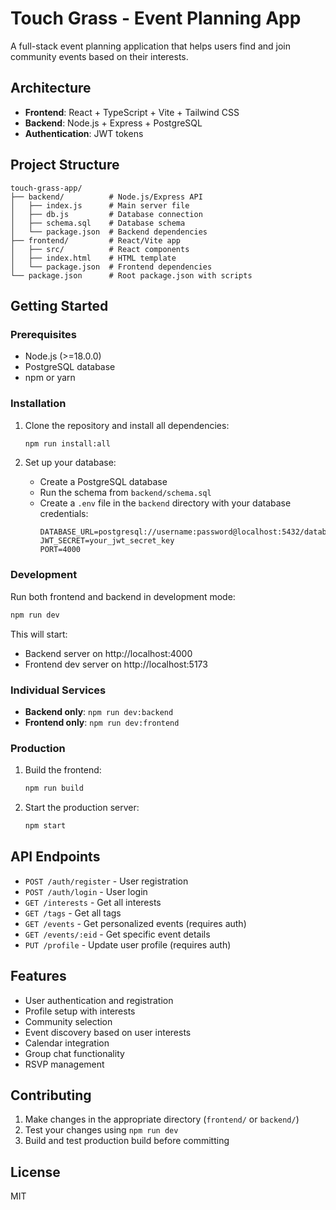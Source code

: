 # Touch Grass - Event Planning App

A full-stack event planning application that helps users find and join community events based on their interests.

## Architecture

- **Frontend**: React + TypeScript + Vite + Tailwind CSS
- **Backend**: Node.js + Express + PostgreSQL
- **Authentication**: JWT tokens

## Project Structure

```
touch-grass-app/
├── backend/          # Node.js/Express API
│   ├── index.js      # Main server file
│   ├── db.js         # Database connection
│   ├── schema.sql    # Database schema
│   └── package.json  # Backend dependencies
├── frontend/         # React/Vite app
│   ├── src/          # React components
│   ├── index.html    # HTML template
│   └── package.json  # Frontend dependencies
└── package.json      # Root package.json with scripts
```

## Getting Started

### Prerequisites

- Node.js (>=18.0.0)
- PostgreSQL database
- npm or yarn

### Installation

1. Clone the repository and install all dependencies:
   ```bash
   npm run install:all
   ```

2. Set up your database:
   - Create a PostgreSQL database
   - Run the schema from `backend/schema.sql`
   - Create a `.env` file in the `backend` directory with your database credentials:
     ```
     DATABASE_URL=postgresql://username:password@localhost:5432/database_name
     JWT_SECRET=your_jwt_secret_key
     PORT=4000
     ```

### Development

Run both frontend and backend in development mode:
```bash
npm run dev
```

This will start:
- Backend server on http://localhost:4000
- Frontend dev server on http://localhost:5173

### Individual Services

- **Backend only**: `npm run dev:backend`
- **Frontend only**: `npm run dev:frontend`

### Production

1. Build the frontend:
   ```bash
   npm run build
   ```

2. Start the production server:
   ```bash
   npm start
   ```

## API Endpoints

- `POST /auth/register` - User registration
- `POST /auth/login` - User login
- `GET /interests` - Get all interests
- `GET /tags` - Get all tags
- `GET /events` - Get personalized events (requires auth)
- `GET /events/:eid` - Get specific event details
- `PUT /profile` - Update user profile (requires auth)

## Features

- User authentication and registration
- Profile setup with interests
- Community selection
- Event discovery based on user interests
- Calendar integration
- Group chat functionality
- RSVP management

## Contributing

1. Make changes in the appropriate directory (`frontend/` or `backend/`)
2. Test your changes using `npm run dev`
3. Build and test production build before committing

## License

MIT